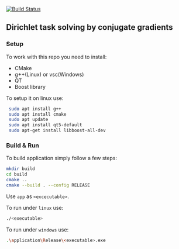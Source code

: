[![Build Status](https://travis-ci.org/XEverentX/Dirichlet_task_by_gradient.svg?branch=master)](https://travis-ci.org/XEverentX/Dirichlet_task_by_gradient)

## Dirichlet task solving by conjugate gradients

### Setup
To work with this repo you need to install:
 - CMake
 - g++(Linux) or vsc(Windows)
 - QT
 - Boost library
 
To setup it on linux use:
```bash
 sudo apt install g++
 sudo apt install cmake
 sudo apt update
 sudo apt install qt5-default
 sudo apt-get install libboost-all-dev
```

### Build & Run
To build application simply follow a few steps:

```bash
mkdir build
cd build
cmake ..
cmake --build . --config RELEASE
```

Use `app` as `<excecutable>`.

To run under `linux` use:

```bash
./<executable>
```

To run under `windows` use:

```bash
.\application\Release\<executable>.exe
```